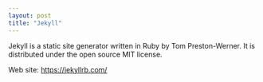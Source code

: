 ```yaml
---
layout: post
title: "Jekyll"
---
```


Jekyll is a static site generator written in Ruby by Tom Preston-Werner. It is distributed under the open source MIT license.

Web site: https://jekyllrb.com/
